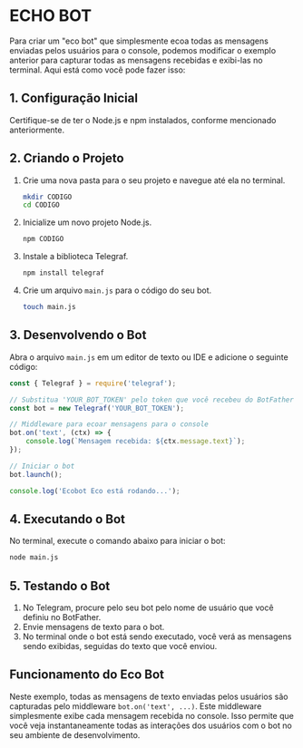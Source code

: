 # ECHO BOT
Para criar um "eco bot" que simplesmente ecoa todas as mensagens enviadas pelos usuários para o console, podemos modificar o exemplo anterior para capturar todas as mensagens recebidas e exibi-las no terminal. Aqui está como você pode fazer isso:

## 1. Configuração Inicial
Certifique-se de ter o Node.js e npm instalados, conforme mencionado anteriormente.

## 2. Criando o Projeto
1. Crie uma nova pasta para o seu projeto e navegue até ela no terminal.

   ```bash
   mkdir CODIGO
   cd CODIGO
   ```

2. Inicialize um novo projeto Node.js.

   ```bash
   npm CODIGO
   ```

3. Instale a biblioteca Telegraf.

   ```bash
   npm install telegraf
   ```

4. Crie um arquivo `main.js` para o código do seu bot.

   ```bash
   touch main.js
   ```

## 3. Desenvolvendo o Bot
Abra o arquivo `main.js` em um editor de texto ou IDE e adicione o seguinte código:

```javascript
const { Telegraf } = require('telegraf');

// Substitua 'YOUR_BOT_TOKEN' pelo token que você recebeu do BotFather
const bot = new Telegraf('YOUR_BOT_TOKEN');

// Middleware para ecoar mensagens para o console
bot.on('text', (ctx) => {
    console.log(`Mensagem recebida: ${ctx.message.text}`);
});

// Iniciar o bot
bot.launch();

console.log('Ecobot Eco está rodando...');
```

## 4. Executando o Bot
No terminal, execute o comando abaixo para iniciar o bot:

```bash
node main.js
```

## 5. Testando o Bot
1. No Telegram, procure pelo seu bot pelo nome de usuário que você definiu no BotFather.
2. Envie mensagens de texto para o bot.
3. No terminal onde o bot está sendo executado, você verá as mensagens sendo exibidas, seguidas do texto que você enviou.

## Funcionamento do Eco Bot
Neste exemplo, todas as mensagens de texto enviadas pelos usuários são capturadas pelo middleware `bot.on('text', ...)`. Este middleware simplesmente exibe cada mensagem recebida no console. Isso permite que você veja instantaneamente todas as interações dos usuários com o bot no seu ambiente de desenvolvimento.

